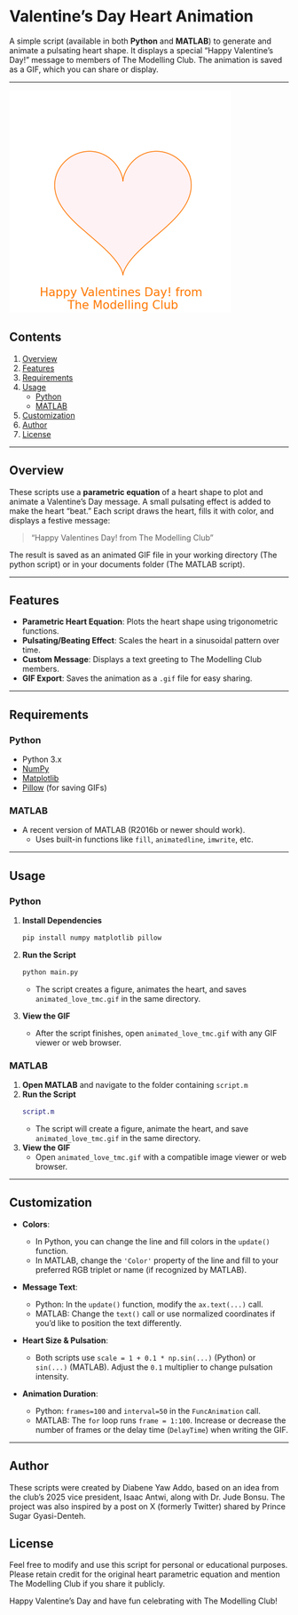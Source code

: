 

# Valentine’s Day Heart Animation

A simple script (available in both **Python** and **MATLAB**) to generate and animate a pulsating heart shape. It displays a special “Happy Valentine’s Day!” message to members of The Modelling Club. The animation is saved as a GIF, which you can share or display.

---

![Valentine’s Animation](animated_love_tmc.gif)

## Contents
1. [Overview](#overview)  
2. [Features](#features)  
3. [Requirements](#requirements)  
4. [Usage](#usage)  
   - [Python](#python)  
   - [MATLAB](#matlab)  
5. [Customization](#customization)  
6. [Author](#author)
7. [License](#license)

---

## Overview
These scripts use a **parametric equation** of a heart shape to plot and animate a Valentine’s Day message. A small pulsating effect is added to make the heart “beat.” Each script draws the heart, fills it with color, and displays a festive message:  
> “Happy Valentines Day! from The Modelling Club”

The result is saved as an animated GIF file in your working directory (The python script) or in your documents folder  (The MATLAB script).

---




## Features
- **Parametric Heart Equation**: Plots the heart shape using trigonometric functions.
- **Pulsating/Beating Effect**: Scales the heart in a sinusoidal pattern over time.
- **Custom Message**: Displays a text greeting to The Modelling Club members.
- **GIF Export**: Saves the animation as a `.gif` file for easy sharing.

---

## Requirements

### Python
- Python 3.x  
- [NumPy](https://numpy.org/)  
- [Matplotlib](https://matplotlib.org/)  
- [Pillow](https://pillow.readthedocs.io/) (for saving GIFs)

### MATLAB
- A recent version of MATLAB (R2016b or newer should work).  
  - Uses built-in functions like `fill`, `animatedline`, `imwrite`, etc.

---

## Usage

### Python
1. **Install Dependencies**  
   ```bash
   pip install numpy matplotlib pillow
   ```
2. **Run the Script**  
   ```bash
   python main.py
   ```
   - The script creates a figure, animates the heart, and saves `animated_love_tmc.gif` in the same directory.

3. **View the GIF**  
   - After the script finishes, open `animated_love_tmc.gif` with any GIF viewer or web browser.

### MATLAB
1. **Open MATLAB** and navigate to the folder containing `script.m` 
2. **Run the Script**  
   ```matlab
   script.m
   ```
   - The script will create a figure, animate the heart, and save `animated_love_tmc.gif` in the same directory.
3. **View the GIF**  
   - Open `animated_love_tmc.gif` with a compatible image viewer or web browser.

---

## Customization

- **Colors**:  
  - In Python, you can change the line and fill colors in the `update()` function.  
  - In MATLAB, change the `'Color'` property of the line and fill to your preferred RGB triplet or name (if recognized by MATLAB).
  
- **Message Text**:  
  - Python: In the `update()` function, modify the `ax.text(...)` call.  
  - MATLAB: Change the `text()` call or use normalized coordinates if you’d like to position the text differently.

- **Heart Size & Pulsation**:  
  - Both scripts use `scale = 1 + 0.1 * np.sin(...)` (Python) or `sin(...)` (MATLAB). Adjust the `0.1` multiplier to change pulsation intensity.

- **Animation Duration**:  
  - Python: `frames=100` and `interval=50` in the `FuncAnimation` call.  
  - MATLAB: The `for` loop runs `frame = 1:100`. Increase or decrease the number of frames or the delay time (`DelayTime`) when writing the GIF.

---


## Author
These scripts were created by Diabene Yaw Addo, based on an idea from the club’s 2025 vice president, Isaac Antwi, along with Dr. Jude Bonsu. The project was also inspired by a post on X (formerly Twitter) shared by Prince Sugar Gyasi-Denteh.

## License
Feel free to modify and use this script for personal or educational purposes. Please retain credit for the original heart parametric equation and mention The Modelling Club if you share it publicly.

Happy Valentine’s Day and have fun celebrating with The Modelling Club!